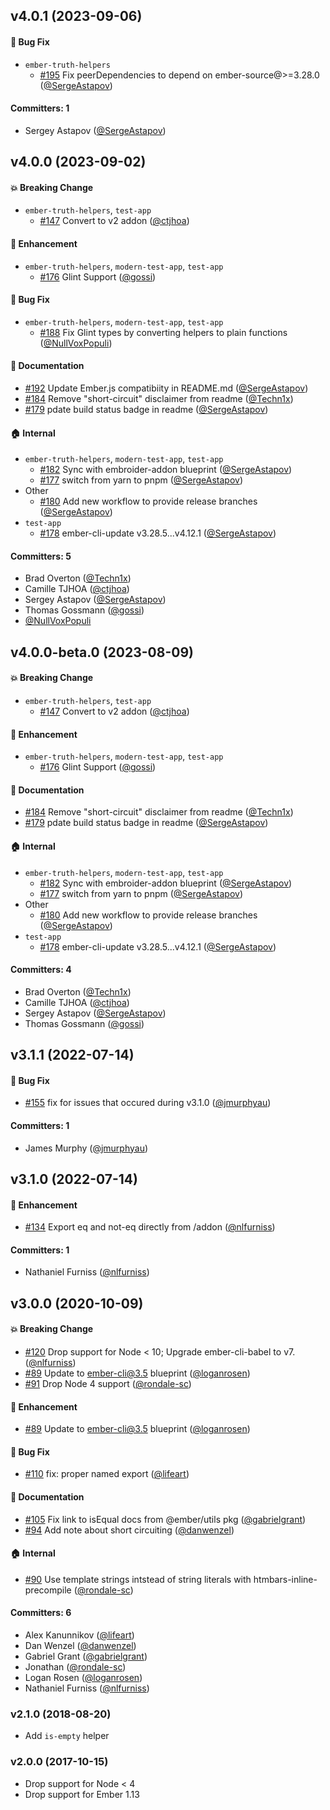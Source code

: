 


## v4.0.1 (2023-09-06)

#### :bug: Bug Fix
* `ember-truth-helpers`
  * [#195](https://github.com/jmurphyau/ember-truth-helpers/pull/195) Fix peerDependencies to depend on ember-source@>=3.28.0 ([@SergeAstapov](https://github.com/SergeAstapov))

#### Committers: 1
- Sergey Astapov ([@SergeAstapov](https://github.com/SergeAstapov))


## v4.0.0 (2023-09-02)

#### :boom: Breaking Change
* `ember-truth-helpers`, `test-app`
  * [#147](https://github.com/jmurphyau/ember-truth-helpers/pull/147) Convert to v2 addon ([@ctjhoa](https://github.com/ctjhoa))

#### :rocket: Enhancement
* `ember-truth-helpers`, `modern-test-app`, `test-app`
  * [#176](https://github.com/jmurphyau/ember-truth-helpers/pull/176) Glint Support ([@gossi](https://github.com/gossi))

#### :bug: Bug Fix
* `ember-truth-helpers`, `modern-test-app`, `test-app`
  * [#188](https://github.com/jmurphyau/ember-truth-helpers/pull/188) Fix Glint types by converting helpers to plain functions ([@NullVoxPopuli](https://github.com/NullVoxPopuli))

#### :memo: Documentation
* [#192](https://github.com/jmurphyau/ember-truth-helpers/pull/192) Update Ember.js compatibiity in README.md ([@SergeAstapov](https://github.com/SergeAstapov))
* [#184](https://github.com/jmurphyau/ember-truth-helpers/pull/184) Remove "short-circuit" disclaimer from readme ([@Techn1x](https://github.com/Techn1x))
* [#179](https://github.com/jmurphyau/ember-truth-helpers/pull/179) pdate build status badge in readme ([@SergeAstapov](https://github.com/SergeAstapov))

#### :house: Internal
* `ember-truth-helpers`, `modern-test-app`, `test-app`
  * [#182](https://github.com/jmurphyau/ember-truth-helpers/pull/182) Sync with embroider-addon blueprint ([@SergeAstapov](https://github.com/SergeAstapov))
  * [#177](https://github.com/jmurphyau/ember-truth-helpers/pull/177) switch from yarn to pnpm ([@SergeAstapov](https://github.com/SergeAstapov))
* Other
  * [#180](https://github.com/jmurphyau/ember-truth-helpers/pull/180) Add new workflow to provide release branches ([@SergeAstapov](https://github.com/SergeAstapov))
* `test-app`
  * [#178](https://github.com/jmurphyau/ember-truth-helpers/pull/178) ember-cli-update v3.28.5...v4.12.1 ([@SergeAstapov](https://github.com/SergeAstapov))

#### Committers: 5
- Brad Overton ([@Techn1x](https://github.com/Techn1x))
- Camille TJHOA ([@ctjhoa](https://github.com/ctjhoa))
- Sergey Astapov ([@SergeAstapov](https://github.com/SergeAstapov))
- Thomas Gossmann ([@gossi](https://github.com/gossi))
- [@NullVoxPopuli](https://github.com/NullVoxPopuli)

## v4.0.0-beta.0 (2023-08-09)

#### :boom: Breaking Change
* `ember-truth-helpers`, `test-app`
  * [#147](https://github.com/jmurphyau/ember-truth-helpers/pull/147) Convert to v2 addon ([@ctjhoa](https://github.com/ctjhoa))

#### :rocket: Enhancement
* `ember-truth-helpers`, `modern-test-app`, `test-app`
  * [#176](https://github.com/jmurphyau/ember-truth-helpers/pull/176) Glint Support ([@gossi](https://github.com/gossi))

#### :memo: Documentation
* [#184](https://github.com/jmurphyau/ember-truth-helpers/pull/184) Remove "short-circuit" disclaimer from readme ([@Techn1x](https://github.com/Techn1x))
* [#179](https://github.com/jmurphyau/ember-truth-helpers/pull/179) pdate build status badge in readme ([@SergeAstapov](https://github.com/SergeAstapov))

#### :house: Internal
* `ember-truth-helpers`, `modern-test-app`, `test-app`
  * [#182](https://github.com/jmurphyau/ember-truth-helpers/pull/182) Sync with embroider-addon blueprint ([@SergeAstapov](https://github.com/SergeAstapov))
  * [#177](https://github.com/jmurphyau/ember-truth-helpers/pull/177) switch from yarn to pnpm ([@SergeAstapov](https://github.com/SergeAstapov))
* Other
  * [#180](https://github.com/jmurphyau/ember-truth-helpers/pull/180) Add new workflow to provide release branches ([@SergeAstapov](https://github.com/SergeAstapov))
* `test-app`
  * [#178](https://github.com/jmurphyau/ember-truth-helpers/pull/178) ember-cli-update v3.28.5...v4.12.1 ([@SergeAstapov](https://github.com/SergeAstapov))

#### Committers: 4
- Brad Overton ([@Techn1x](https://github.com/Techn1x))
- Camille TJHOA ([@ctjhoa](https://github.com/ctjhoa))
- Sergey Astapov ([@SergeAstapov](https://github.com/SergeAstapov))
- Thomas Gossmann ([@gossi](https://github.com/gossi))


## v3.1.1 (2022-07-14)

#### :bug: Bug Fix
* [#155](https://github.com/jmurphyau/ember-truth-helpers/pull/155) fix for issues that occured during v3.1.0 ([@jmurphyau](https://github.com/jmurphyau))

#### Committers: 1
- James Murphy ([@jmurphyau](https://github.com/jmurphyau))


## v3.1.0 (2022-07-14)

#### :rocket: Enhancement
* [#134](https://github.com/jmurphyau/ember-truth-helpers/pull/134) Export eq and not-eq directly from /addon ([@nlfurniss](https://github.com/nlfurniss))

#### Committers: 1
- Nathaniel Furniss ([@nlfurniss](https://github.com/nlfurniss))


## v3.0.0 (2020-10-09)

#### :boom: Breaking Change
* [#120](https://github.com/jmurphyau/ember-truth-helpers/pull/120) Drop support for Node < 10; Upgrade ember-cli-babel to v7. ([@nlfurniss](https://github.com/nlfurniss))
* [#89](https://github.com/jmurphyau/ember-truth-helpers/pull/89) Update to ember-cli@3.5 blueprint ([@loganrosen](https://github.com/loganrosen))
* [#91](https://github.com/jmurphyau/ember-truth-helpers/pull/91) Drop Node 4 support ([@rondale-sc](https://github.com/rondale-sc))

#### :rocket: Enhancement
* [#89](https://github.com/jmurphyau/ember-truth-helpers/pull/89) Update to ember-cli@3.5 blueprint ([@loganrosen](https://github.com/loganrosen))

#### :bug: Bug Fix
* [#110](https://github.com/jmurphyau/ember-truth-helpers/pull/110) fix: proper named export ([@lifeart](https://github.com/lifeart))

#### :memo: Documentation
* [#105](https://github.com/jmurphyau/ember-truth-helpers/pull/105) Fix link to isEqual docs from @ember/utils pkg ([@gabrielgrant](https://github.com/gabrielgrant))
* [#94](https://github.com/jmurphyau/ember-truth-helpers/pull/94) Add note about short circuiting ([@danwenzel](https://github.com/danwenzel))

#### :house: Internal
* [#90](https://github.com/jmurphyau/ember-truth-helpers/pull/90) Use template strings intstead of string literals with htmbars-inline-precompile ([@rondale-sc](https://github.com/rondale-sc))

#### Committers: 6
- Alex Kanunnikov ([@lifeart](https://github.com/lifeart))
- Dan Wenzel ([@danwenzel](https://github.com/danwenzel))
- Gabriel Grant ([@gabrielgrant](https://github.com/gabrielgrant))
- Jonathan ([@rondale-sc](https://github.com/rondale-sc))
- Logan Rosen ([@loganrosen](https://github.com/loganrosen))
- Nathaniel Furniss ([@nlfurniss](https://github.com/nlfurniss))


### v2.1.0 (2018-08-20)
- Add `is-empty` helper

### v2.0.0 (2017-10-15)
- Drop support for Node < 4
- Drop support for Ember 1.13
